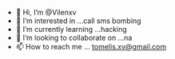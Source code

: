 - 👋 Hi, I’m @Vilenxv
- 👀 I’m interested in ...call sms bombing
- 🌱 I’m currently learning ...hacking
- 💞️ I’m looking to collaborate on ...na
- 📫 How to reach me ... tomelis.xv@gmail.com

<!---
Vilenxv/Vilenxv is a ✨ special ✨ repository because its `README.md` (this file) appears on your GitHub profile.
You can click the Preview link to take a look at your changes.
--->
